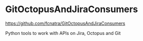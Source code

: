 # GitOctopusAndJiraConsumers
https://github.com/fcnatra/GitOctopusAndJiraConsumers

Python tools to work with APIs on Jira, Octopus and Git
